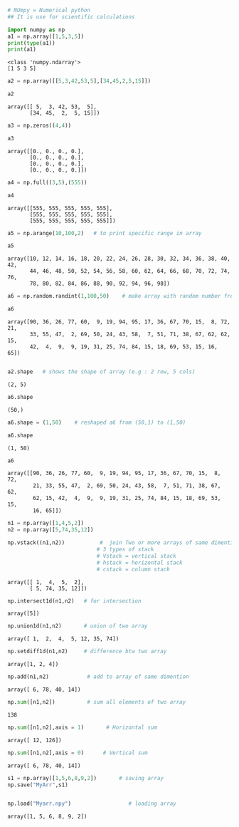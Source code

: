 ```python
# NUmpy = Numerical python 
## It is use for scientific calculations

import numpy as np 
a1 = np.array([1,5,3,5])
print(type(a1))
print(a1)
```

    <class 'numpy.ndarray'>
    [1 5 3 5]
    


```python
a2 = np.array([[5,3,42,53,5],[34,45,2,5,15]])
```


```python
a2
```




    array([[ 5,  3, 42, 53,  5],
           [34, 45,  2,  5, 15]])




```python
a3 = np.zeros((4,4))
```


```python
a3
```




    array([[0., 0., 0., 0.],
           [0., 0., 0., 0.],
           [0., 0., 0., 0.],
           [0., 0., 0., 0.]])




```python
a4 = np.full((3,5),(555))
```


```python
a4
```




    array([[555, 555, 555, 555, 555],
           [555, 555, 555, 555, 555],
           [555, 555, 555, 555, 555]])




```python
a5 = np.arange(10,100,2)   # to print specific range in array
```


```python
a5
```




    array([10, 12, 14, 16, 18, 20, 22, 24, 26, 28, 30, 32, 34, 36, 38, 40, 42,
           44, 46, 48, 50, 52, 54, 56, 58, 60, 62, 64, 66, 68, 70, 72, 74, 76,
           78, 80, 82, 84, 86, 88, 90, 92, 94, 96, 98])




```python
a6 = np.random.randint(1,100,50)    # make array with random number from range(1 to 100) ( total number = 50)
```


```python
a6
```




    array([90, 36, 26, 77, 60,  9, 19, 94, 95, 17, 36, 67, 70, 15,  8, 72, 21,
           33, 55, 47,  2, 69, 50, 24, 43, 58,  7, 51, 71, 38, 67, 62, 62, 15,
           42,  4,  9,  9, 19, 31, 25, 74, 84, 15, 18, 69, 53, 15, 16, 65])




```python

a2.shape   # shows the shape of array (e.g : 2 row, 5 cols)
```




    (2, 5)




```python
a6.shape 

```




    (50,)




```python
a6.shape = (1,50)    # reshaped a6 from (50,1) to (1,50)
```


```python
a6.shape
```




    (1, 50)




```python
a6
```




    array([[90, 36, 26, 77, 60,  9, 19, 94, 95, 17, 36, 67, 70, 15,  8, 72,
            21, 33, 55, 47,  2, 69, 50, 24, 43, 58,  7, 51, 71, 38, 67, 62,
            62, 15, 42,  4,  9,  9, 19, 31, 25, 74, 84, 15, 18, 69, 53, 15,
            16, 65]])




```python
n1 = np.array([1,4,5,2])
n2 = np.array([5,74,35,12])

```


```python
np.vstack((n1,n2))           #  join Two or more arrays of same dimentions
                            # 3 types of stack
                            # Vstack = vertical stack
                            # hstack = horizontal stack
                            # cstack = column stack
```




    array([[ 1,  4,  5,  2],
           [ 5, 74, 35, 12]])




```python
np.intersect1d(n1,n2)   # for intersection 
```




    array([5])




```python
np.union1d(n1,n2)       # union of two array
```




    array([ 1,  2,  4,  5, 12, 35, 74])




```python
np.setdiff1d(n1,n2)     # difference btw two array
```




    array([1, 2, 4])




```python
np.add(n1,n2)            # add to array of same dimention
```




    array([ 6, 78, 40, 14])




```python
np.sum([n1,n2])          # sum all elements of two array
```




    138




```python
np.sum([n1,n2],axis = 1)       # Horizontal sum
```




    array([ 12, 126])




```python
np.sum([n1,n2],axis = 0)      # Vertical sum
```




    array([ 6, 78, 40, 14])




```python
s1 = np.array([1,5,6,8,9,2])       # saving array
np.save("MyArr",s1)
```


```python

np.load("Myarr.npy")                  # loading array
```




    array([1, 5, 6, 8, 9, 2])




```python

```
